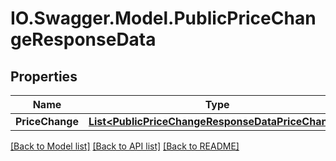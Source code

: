 # IO.Swagger.Model.PublicPriceChangeResponseData
## Properties

Name | Type | Description | Notes
------------ | ------------- | ------------- | -------------
**PriceChange** | [**List&lt;PublicPriceChangeResponseDataPriceChange&gt;**](PublicPriceChangeResponseDataPriceChange.md) |  | 

[[Back to Model list]](../README.md#documentation-for-models) [[Back to API list]](../README.md#documentation-for-api-endpoints) [[Back to README]](../README.md)


